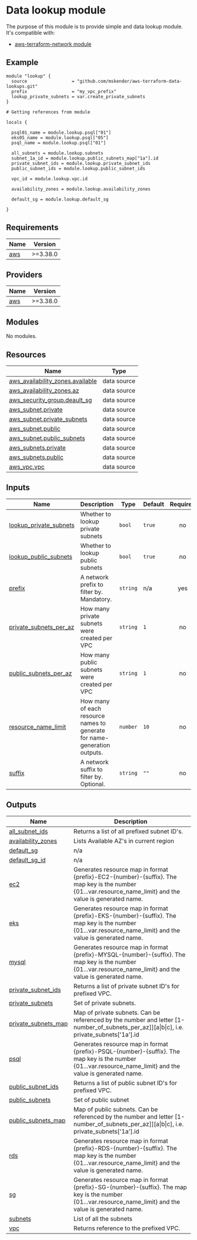# Data lookup module

The purpose of this module is to provide simple and data lookup module.
It's compatible with:

- [aws-terraform-network module](https://github.com/mskender/aws-terraform-network)

## Example

```
module "lookup" {
  source                 = "github.com/mskender/aws-terraform-data-lookups.git"
  prefix                 = "my_vpc_prefix"
  lookup_private_subnets = var.create_private_subnets
}

# Getting references from module

locals {

  psql01_name = module.lookup.psql["01"]
  eks05_name = module.lookup.psql["05"]
  psql_name = module.lookup.psql["01"]
   
  all_subnets = module.lookup.subnets
  subnet_1a_id = module.lookup.public_subnets_map["1a"].id
  private_subnet_ids = module.lookup.private_subnet_ids
  public_subnet_ids = module.lookup.public_subnet_ids

  vpc_id = module.lookup.vpc.id

  availability_zones = module.lookup.availability_zones

  default_sg = module.lookup.default_sg

}

```

## Requirements

| Name | Version |
|------|---------|
| <a name="requirement_aws"></a> [aws](#requirement\_aws) | >=3.38.0 |

## Providers

| Name | Version |
|------|---------|
| <a name="provider_aws"></a> [aws](#provider\_aws) | >=3.38.0 |

## Modules

No modules.

## Resources

| Name | Type |
|------|------|
| [aws_availability_zones.available](https://registry.terraform.io/providers/hashicorp/aws/latest/docs/data-sources/availability_zones) | data source |
| [aws_availability_zones.az](https://registry.terraform.io/providers/hashicorp/aws/latest/docs/data-sources/availability_zones) | data source |
| [aws_security_group.deault_sg](https://registry.terraform.io/providers/hashicorp/aws/latest/docs/data-sources/security_group) | data source |
| [aws_subnet.private](https://registry.terraform.io/providers/hashicorp/aws/latest/docs/data-sources/subnet) | data source |
| [aws_subnet.private_subnets](https://registry.terraform.io/providers/hashicorp/aws/latest/docs/data-sources/subnet) | data source |
| [aws_subnet.public](https://registry.terraform.io/providers/hashicorp/aws/latest/docs/data-sources/subnet) | data source |
| [aws_subnet.public_subnets](https://registry.terraform.io/providers/hashicorp/aws/latest/docs/data-sources/subnet) | data source |
| [aws_subnets.private](https://registry.terraform.io/providers/hashicorp/aws/latest/docs/data-sources/subnets) | data source |
| [aws_subnets.public](https://registry.terraform.io/providers/hashicorp/aws/latest/docs/data-sources/subnets) | data source |
| [aws_vpc.vpc](https://registry.terraform.io/providers/hashicorp/aws/latest/docs/data-sources/vpc) | data source |

## Inputs

| Name | Description | Type | Default | Required |
|------|-------------|------|---------|:--------:|
| <a name="input_lookup_private_subnets"></a> [lookup\_private\_subnets](#input\_lookup\_private\_subnets) | Whether to lookup private subnets | `bool` | `true` | no |
| <a name="input_lookup_public_subnets"></a> [lookup\_public\_subnets](#input\_lookup\_public\_subnets) | Whether to lookup public subnets | `bool` | `true` | no |
| <a name="input_prefix"></a> [prefix](#input\_prefix) | A network prefix to filter by. Mandatory. | `string` | n/a | yes |
| <a name="input_private_subnets_per_az"></a> [private\_subnets\_per\_az](#input\_private\_subnets\_per\_az) | How many private subnets were created per VPC | `string` | `1` | no |
| <a name="input_public_subnets_per_az"></a> [public\_subnets\_per\_az](#input\_public\_subnets\_per\_az) | How many public subnets were created per VPC | `string` | `1` | no |
| <a name="input_resource_name_limit"></a> [resource\_name\_limit](#input\_resource\_name\_limit) | How many of each resource names to generate for name-generation outputs. | `number` | `10` | no |
| <a name="input_suffix"></a> [suffix](#input\_suffix) | A network suffix to filter by. Optional. | `string` | `""` | no |

## Outputs

| Name | Description |
|------|-------------|
| <a name="output_all_subnet_ids"></a> [all\_subnet\_ids](#output\_all\_subnet\_ids) | Returns a list of all prefixed subnet ID's. |
| <a name="output_availability_zones"></a> [availability\_zones](#output\_availability\_zones) | Lists Available AZ's in current region |
| <a name="output_default_sg"></a> [default\_sg](#output\_default\_sg) | n/a |
| <a name="output_default_sg_id"></a> [default\_sg\_id](#output\_default\_sg\_id) | n/a |
| <a name="output_ec2"></a> [ec2](#output\_ec2) | Generates resource map in format {prefix}-EC2-{number}-{suffix}. The map key is the number {01...var.resource\_name\_limit} and the value is generated name. |
| <a name="output_eks"></a> [eks](#output\_eks) | Generates resource map in format {prefix}-EKS-{number}-{suffix}. The map key is the number {01...var.resource\_name\_limit} and the value is generated name. |
| <a name="output_mysql"></a> [mysql](#output\_mysql) | Generates resource map in format {prefix}-MYSQL-{number}-{suffix}. The map key is the number {01...var.resource\_name\_limit} and the value is generated name. |
| <a name="output_private_subnet_ids"></a> [private\_subnet\_ids](#output\_private\_subnet\_ids) | Returns a list of private subnet ID's for prefixed VPC. |
| <a name="output_private_subnets"></a> [private\_subnets](#output\_private\_subnets) | Set of private subnets. |
| <a name="output_private_subnets_map"></a> [private\_subnets\_map](#output\_private\_subnets\_map) | Map of private subnets. Can be referenced by the number and letter [1-number\_of\_subnets\_per\_az]][a\|b\|c], i.e. private\_subnets['1a'].id |
| <a name="output_psql"></a> [psql](#output\_psql) | Generates resource map in format {prefix}-PSQL-{number}-{suffix}. The map key is the number {01...var.resource\_name\_limit} and the value is generated name. |
| <a name="output_public_subnet_ids"></a> [public\_subnet\_ids](#output\_public\_subnet\_ids) | Returns a list of public subnet ID's for prefixed VPC. |
| <a name="output_public_subnets"></a> [public\_subnets](#output\_public\_subnets) | Set of public subnet |
| <a name="output_public_subnets_map"></a> [public\_subnets\_map](#output\_public\_subnets\_map) | Map of public subnets. Can be referenced by the number and letter [1-number\_of\_subnets\_per\_az]][a\|b\|c], i.e. private\_subnets['1a'].id |
| <a name="output_rds"></a> [rds](#output\_rds) | Generates resource map in format {prefix}-RDS-{number}-{suffix}. The map key is the number {01...var.resource\_name\_limit} and the value is generated name. |
| <a name="output_sg"></a> [sg](#output\_sg) | Generates resource map in format {prefix}-SG-{number}-{suffix}. The map key is the number {01...var.resource\_name\_limit} and the value is generated name. |
| <a name="output_subnets"></a> [subnets](#output\_subnets) | List of all the subnets |
| <a name="output_vpc"></a> [vpc](#output\_vpc) | Returns reference to the prefixed VPC. |
